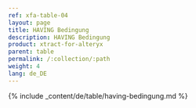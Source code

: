 ```yaml
---
ref: xfa-table-04
layout: page
title: HAVING Bedingung
description: HAVING Bedingung
product: xtract-for-alteryx
parent: table
permalink: /:collection/:path
weight: 4
lang: de_DE
---
```


{% include _content/de/table/having-bedingung.md  %}
